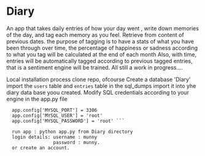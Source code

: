 # Diary
An app that takes daily entries of how your day went , write down memories of the day, and tag each memory as you feel.
Retrieve from content of previous dates.
the purpose of tagging is to have a stats of what you have been through over time, the percentage of happiness or sadness according to what you tag will be calculated at the end of each month
Also, with time, entries will be automatically tagged according to previous tagged entries, that is a sentiment engine will be trained.
All still a work in progress....

Local installation process
clone repo, ofcourse
Create a database 'Diary'
import the `users` table and `entries` table in the sql_dumps
import it into yhe diary data base yoou created.
Modify SQL credentials according to your engine in the app.py file
```app.config['MYSQL_HOST'] = '127.0.0.1'
  app.config['MYSQL_PORT'] = 3306
  app.config['MYSQL_USER'] = 'root'
  app.config['MYSQL_PASSWORD'] = 'root' ```
  
  run app : python app.py from Diary directory
  login details: username : munny
                 password : munny.
  or create an account.
                 
            
  
